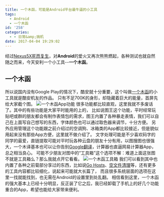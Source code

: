 ```yaml
---
title: 一个木函，可能是Android平台最牛逼的小工具
tags:
  - Android
  - 一个木函
id: '258'
categories:
  - - 日常&amp;搞机
date: 2017-04-04 19:29:02
---
```


经过[Nexus5X死而复生](https://www.jubuzz.com/wtf/176.html)，对**Android**的爱火又再次熊熊燃起，各种测试也就自然随之而来，今天安利一个小工具--**一个木函**。

## 一个木函

所以说国内没有Google Play的情况下，酷安就十分重要，这个叫做[一个木函](http://www.coolapk.com/apk/com.One.WoodenLetter)的小工具就是酷安机友的作品。 只有不足700K的身形，却隐藏着巨大的能量，首屏先给大家截个图。 ![一个木函App功能](https://ooo.0o0.ooo/2017/04/04/58e37f2435f84.jpg) 很多功能都比较直观，这里我就不多废话了。其中的有些功能是大家平时能用的上的， 比如说图王这个功能，平时经常玩贴吧或群的朋友都会有制作表情包的需求，图王内置了各种暴走表情，我们可以自己在上面写自己想写的东西，字体颜色也可以通过取色器来调节，十分方便。 另外应用管理这个功能跟之前介绍过的空调狗、冰箱类的App都比较接近，但是貌似用起来没有那些App方便，这里就不做介绍了。 文字处理可能是不少喜欢码字的同学的最爱，直链提取可能对平时玩各种云盘的朋友十分有用，以图搜图也很强大，一个木译基本也可以让你告别[Google翻译](https://www.jubuzz.com/geek/181.html)，计算器也直逼网易计算器App，总之相当良心。 可能不少朋友对图中的“工具箱”这个选项不解：难道上面这张图不就是工具箱么？那么我就点开它看看。 ![一个木函工具箱]( https://ooo.0o0.ooo/2017/04/04/58e381912d5e8.jpg) 我们可以看到其中也内置了各种之前菊部分享过的东西，比如说[Go Hosts](https://www.jubuzz.com/geek/19.html)、[空文件清理](https://www.jubuzz.com/geek/48.html)等，还有更多的工具内容都比较细化，说起来可能就大长篇了， 而且很多系统层面的选项在这里一找就能找到，也无需在Android的设置里到处乱翻。 相信看到这里，一个木函的强大基本上已经十分明显，反正装了它之后，我已经卸载了手机上的好几个功能重合的App，希望也能给大家带来便利。